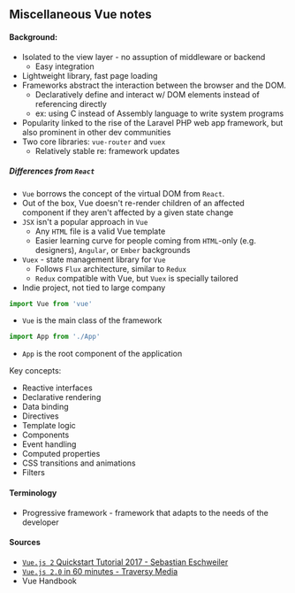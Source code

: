 ## Miscellaneous Vue notes 

#### Background: 
- Isolated to the view layer - no assuption of middleware or backend 
    - Easy integration 
- Lightweight library, fast page loading 
- Frameworks abstract the interaction between the browser and the DOM. 
    - Declaratively define and interact w/ DOM elements instead of referencing directly 
    - ex: using C instead of Assembly language to write system programs 
- Popularity linked to the rise of the Laravel PHP web app framework, but also prominent in other dev communities 
- Two core libraries: `vue-router` and `vuex` 
    - Relatively stable re: framework updates 

##### Differences from `React`
- `Vue` borrows the concept of the virtual DOM from `React`. 
- Out of the box, Vue doesn't re-render children of an affected component if they aren't affected by a given state change 
- `JSX` isn't a popular approach in `Vue` 
    - Any `HTML` file is a valid Vue template 
    - Easier learning curve for people coming from `HTML`-only (e.g. designers), `Angular`, or `Ember` backgrounds 
- `Vuex` - state management library for `Vue` 
    - Follows `Flux` architecture, similar to `Redux` 
    - `Redux` compatible with Vue, but `Vuex` is specially tailored 
- Indie project, not tied to large company 



```JavaScript
import Vue from 'vue'
```
- `Vue` is the main class of the framework 
```Javascript 
import App from './App'
```
- `App` is the root component of the application 

Key concepts: 
- Reactive interfaces 
- Declarative rendering 
- Data binding 
- Directives 
- Template logic 
- Components 
- Event handling 
- Computed properties 
- CSS transitions and animations 
- Filters 

#### Terminology 
- Progressive framework - framework that adapts to the needs of the developer 

#### Sources 
- [`Vue.js 2` Quickstart Tutorial 2017 - Sebastian Eschweiler](https:/https://www.youtube.com/watch?v=z6hQqgvGI4Y/medium.com/codingthesmartway-com-blog/vue-js-2-quickstart-tutorial-2017-246195cfbdd2)
- [`Vue.js 2.0` in 60 minutes - Traversy Media](https://www.youtube.com/watch?v=z6hQqgvGI4Y)
- Vue Handbook 
